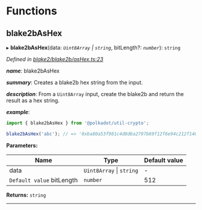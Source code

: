 

# Functions

<a id="blake2bashex"></a>

##  blake2bAsHex

▸ **blake2bAsHex**(data: *`Uint8Array` \| `string`*, bitLength?: *`number`*): `string`

*Defined in [blake2/blake2b/asHex.ts:23](https://github.com/polkadot-js/common/blob/de67a88/packages/util-crypto/src/blake2/blake2b/asHex.ts#L23)*

*__name__*: blake2bAsHex

*__summary__*: Creates a blake2b hex string from the input.

*__description__*: From a `Uint8Array` input, create the blake2b and return the result as a hex string.

*__example__*:   

```javascript
import { blake2bAsHex } from '@polkadot/util-crypto';

blake2bAsHex('abc'); // => '0xba80a53f981c4d0d6a2797b69f12f6e94c212f14685ac4b74b12bb6fdbffa2d17d87c5392aab792dc252d5de4533cc9518d38aa8dbf1925ab92386edd4009923'
```

**Parameters:**

| Name | Type | Default value |
| ------ | ------ | ------ |
| data | `Uint8Array` \| `string` | - |
| `Default value` bitLength | `number` | 512 |

**Returns:** `string`

___

